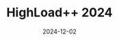 ---
title: "HighLoad++ 2024"
date: 2024-12-02
type: "events"
role: "演讲者"
location: "莫斯科"
description: "主题: \"转型故事：我们如何未能处理 20,000+ RPS 以及我们从中学到的教训\""
---